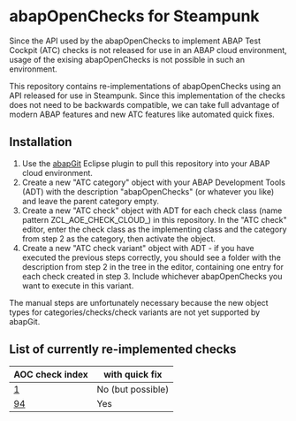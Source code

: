 # abapOpenChecks for Steampunk

Since the API used by the abapOpenChecks to implement ABAP Test Cockpit (ATC) checks is not released for use in an ABAP cloud environment, usage of the exising abapOpenChecks is not possible in such an environment.

This repository contains re-implementations of abapOpenChecks using an API released for use in Steampunk. Since this implementation of the checks does not need to be backwards compatible, we can take full advantage of modern ABAP features and new ATC features like automated quick fixes. 

## Installation

 1. Use the [abapGit](https://abapgit.org/) Eclipse plugin to pull this repository into your ABAP cloud environment.
 2. Create a new "ATC category" object with your ABAP Development Tools (ADT) with the description "abapOpenChecks" (or whatever you like) and leave the parent category empty.
 3. Create a new "ATC check" object with ADT for each check class (name pattern ZCL_AOE_CHECK_CLOUD_<index>) in this repository. In the "ATC check" editor, enter the check class as the implementing class and the category from step 2 as the category, then activate the object.
 4. Create a new "ATC check variant" object with ADT - if you have executed the previous steps correctly, you should see a folder with the description from step 2 in the tree in the editor, containing one entry for each check created in step 3. Include whichever abapOpenChecks you want to execute in this variant.
  
The manual steps are unfortunately necessary because the new object types for categories/checks/check variants are not yet supported by abapGit.
  
## List of currently re-implemented checks
  
| AOC check index | with quick fix |
| --------------- | -------------- |
| [1](https://docs.abapopenchecks.org/checks/01/) | No (but possible) |
| [94](https://docs.abapopenchecks.org/checks/94/) | Yes |
